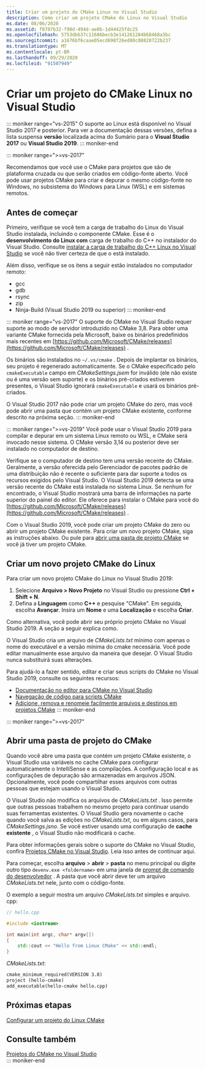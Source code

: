 ```yaml
---
title: Criar um projeto do CMake Linux no Visual Studio
description: Como criar um projeto CMake do Linux no Visual Studio
ms.date: 08/06/2020
ms.assetid: f8707b32-f90d-494d-ae0b-1d44425fdc25
ms.openlocfilehash: 5753dbb37c11686becb3e141261284b68468a3bc
ms.sourcegitcommit: a1676bf6caae05ecd698f26ed80c08828722b237
ms.translationtype: MT
ms.contentlocale: pt-BR
ms.lasthandoff: 09/29/2020
ms.locfileid: "91507949"
---
```

# <a name="create-a-cmake-linux-project-in-visual-studio"></a>Criar um projeto do CMake Linux no Visual Studio

::: moniker range="vs-2015"
O suporte ao Linux está disponível no Visual Studio 2017 e posterior. Para ver a documentação dessas versões, defina a lista suspensa **versão** localizada acima do Sumário para o **Visual Studio 2017** ou **Visual Studio 2019**.
::: moniker-end

::: moniker range=">=vs-2017"

Recomendamos que você use o CMake para projetos que são de plataforma cruzada ou que serão criados em código-fonte aberto. Você pode usar projetos CMake para criar e depurar o mesmo código-fonte no Windows, no subsistema do Windows para Linux (WSL) e em sistemas remotos.

## <a name="before-you-begin"></a>Antes de começar

Primeiro, verifique se você tem a carga de trabalho do Linux do Visual Studio instalada, incluindo o componente CMake. Esse é o **desenvolvimento do Linux com** carga de trabalho do C++ no instalador do Visual Studio. Consulte [instalar a carga de trabalho do C++ Linux no Visual Studio](download-install-and-setup-the-linux-development-workload.md) se você não tiver certeza de que o está instalado.

Além disso, verifique se os itens a seguir estão instalados no computador remoto:

- gcc
- gdb
- rsync
- zip
- Ninja-Build (Visual Studio 2019 ou superior)
::: moniker-end

::: moniker range="vs-2017"
O suporte do CMake no Visual Studio requer suporte ao modo de servidor introduzido no CMake 3,8. Para obter uma variante CMake fornecida pela Microsoft, baixe os binários predefinidos mais recentes em [https://github.com/Microsoft/CMake/releases](https://github.com/Microsoft/CMake/releases) .

Os binários são instalados no `~/.vs/cmake` . Depois de implantar os binários, seu projeto é regenerado automaticamente. Se o CMake especificado pelo `cmakeExecutable` campo em *CMakeSettings.jsem* for inválido (ele não existe ou é uma versão sem suporte) e os binários pré-criados estiverem presentes, o Visual Studio ignorará `cmakeExecutable` e usará os binários pré-criados.

O Visual Studio 2017 não pode criar um projeto CMake do zero, mas você pode abrir uma pasta que contém um projeto CMake existente, conforme descrito na próxima seção.
::: moniker-end

::: moniker range=">=vs-2019"
Você pode usar o Visual Studio 2019 para compilar e depurar em um sistema Linux remoto ou WSL, e CMake será invocado nesse sistema. O CMake versão 3,14 ou posterior deve ser instalado no computador de destino.

Verifique se o computador de destino tem uma versão recente do CMake. Geralmente, a versão oferecida pelo Gerenciador de pacotes padrão de uma distribuição não é recente o suficiente para dar suporte a todos os recursos exigidos pelo Visual Studio. O Visual Studio 2019 detecta se uma versão recente do CMake está instalada no sistema Linux. Se nenhum for encontrado, o Visual Studio mostrará uma barra de informações na parte superior do painel do editor. Ele oferece para instalar o CMake para você do [https://github.com/Microsoft/CMake/releases](https://github.com/Microsoft/CMake/releases) .

Com o Visual Studio 2019, você pode criar um projeto CMake do zero ou abrir um projeto CMake existente. Para criar um novo projeto CMake, siga as instruções abaixo. Ou pule para [abrir uma pasta de projeto CMake](#open-a-cmake-project-folder) se você já tiver um projeto CMake.

## <a name="create-a-new-linux-cmake-project"></a>Criar um novo projeto CMake do Linux

Para criar um novo projeto CMake do Linux no Visual Studio 2019:

1. Selecione **Arquivo > Novo Projeto** no Visual Studio ou pressione **Ctrl + Shift + N**.
1. Defina a **Linguagem** como **C++** e pesquise "CMake". Em seguida, escolha **Avançar**. Insira um **Nome** e uma **Localização** e escolha **Criar**.

Como alternativa, você pode abrir seu próprio projeto CMake no Visual Studio 2019. A seção a seguir explica como.

O Visual Studio cria um arquivo de *CMakeLists.txt* mínimo com apenas o nome do executável e a versão mínima do cmake necessária. Você pode editar manualmente esse arquivo da maneira que desejar. O Visual Studio nunca substituirá suas alterações.

Para ajudá-lo a fazer sentido, editar e criar seus scripts do CMake no Visual Studio 2019, consulte os seguintes recursos:

- [Documentação no editor para CMake no Visual Studio](https://devblogs.microsoft.com/cppblog/in-editor-documentation-for-cmake-in-visual-studio/)
- [Navegação de código para scripts CMake](https://devblogs.microsoft.com/cppblog/code-navigation-for-cmake-scripts/)
- [Adicione, remova e renomeie facilmente arquivos e destinos em projetos CMake](https://devblogs.microsoft.com/cppblog/easily-add-remove-and-rename-files-and-targets-in-cmake-projects/)
::: moniker-end

::: moniker range=">=vs-2017"

## <a name="open-a-cmake-project-folder"></a>Abrir uma pasta de projeto do CMake

Quando você abre uma pasta que contém um projeto CMake existente, o Visual Studio usa variáveis no cache CMake para configurar automaticamente o IntelliSense e as compilações. A configuração local e as configurações de depuração são armazenadas em arquivos JSON. Opcionalmente, você pode compartilhar esses arquivos com outras pessoas que estejam usando o Visual Studio.

O Visual Studio não modifica os arquivos de *CMakeLists.txt* . Isso permite que outras pessoas trabalhem no mesmo projeto para continuar usando suas ferramentas existentes. O Visual Studio gera novamente o cache quando você salva as edições no *CMakeLists.txt*, ou em alguns casos, para *CMakeSettings.jsno*. Se você estiver usando uma configuração de **cache existente** , o Visual Studio não modificará o cache.

Para obter informações gerais sobre o suporte do CMake no Visual Studio, confira [Projetos CMake no Visual Studio](../build/cmake-projects-in-visual-studio.md). Leia isso antes de continuar aqui.

Para começar, escolha **arquivo**  >  **abrir**  >  **pasta** no menu principal ou digite outro tipo `devenv.exe <foldername>` em uma janela de [prompt de comando do desenvolvedor](../build/building-on-the-command-line.md) . A pasta que você abrir deve ter um arquivo *CMakeLists.txt* nele, junto com o código-fonte.

O exemplo a seguir mostra um arquivo *CMakeLists.txt* simples e arquivo. cpp:

```cpp
// hello.cpp

#include <iostream>

int main(int argc, char* argv[])
{
    std::cout << "Hello from Linux CMake" << std::endl;
}
```

*CMakeLists.txt*:

```txt
cmake_minimum_required(VERSION 3.8)
project (hello-cmake)
add_executable(hello-cmake hello.cpp)
```

## <a name="next-steps"></a>Próximas etapas

[Configurar um projeto do Linux CMake](cmake-linux-configure.md)

## <a name="see-also"></a>Consulte também

[Projetos do CMake no Visual Studio](../build/cmake-projects-in-visual-studio.md)<br/>
::: moniker-end
